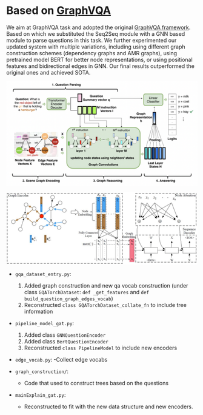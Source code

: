 # Based on [GraphVQA](https://github.com/codexxxl/GraphVQA)


We aim
at GraphVQA task and adopted the original
[GraphVQA framework](https://github.com/codexxxl/GraphVQA). Based on which we
substituted the Seq2Seq module with a GNN
based module to parse questions in this task.
We further experimented our updated system
with multiple variations, including using different graph construction schemes (dependency
graphs and AMR graphs), using pretrained
model BERT for better node representations,
or using positional features and bidirectional
edges in GNN. Our final results outperformed
the original ones and achieved SOTA.

![The framework we adopted in this work. It contains 4 parts: 1. Question Parsing; 2. Scene Graph Encoding; 3. Graph Reasoning; 4. Answering. We used a Graph2Seq structure for the Question Parsing module.](https://github.com/RealNicolasBourbaki/GraphVQA/blob/master/pics/graphVQA_framework.png)

![The Graph2Seq sturcture we used](https://github.com/RealNicolasBourbaki/GraphVQA/blob/master/pics/g2s.JPG)

* ```gqa_dataset_entry.py```: 
	1. Added graph construction and new qa vocab construction (under class ```GQATorchDataset```: ```def _get_features``` and ```def build_question_graph_edges_vocab```)
	2. Reconstructed ```class GQATorchDataset_collate_fn``` to include tree information

* ```pipeline_model_gat.py```:
	1. Added class ```GNNQuestionEncoder```
	2. Added class ```BertQuestionEncoder```
	3. Reconstructed ```class PipelineModel``` to include new encoders

* ```edge_vocab.py```: 
	-Collect edge vocabs

* ```graph_construction/```:
	- Code that used to construct trees based on the questions

* ```mainExplain_gat.py```:
	- Reconstructed to fit with the new data structure and new encoders.
